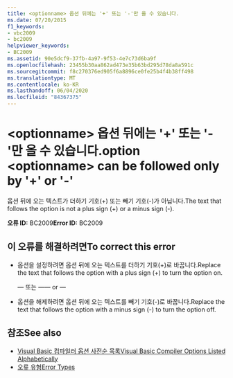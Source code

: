 ```yaml
---
title: <optionname> 옵션 뒤에는 '+' 또는 '-'만 올 수 있습니다.
ms.date: 07/20/2015
f1_keywords:
- vbc2009
- bc2009
helpviewer_keywords:
- BC2009
ms.assetid: 90e5dcf9-37fb-4a97-9f53-4e7c73d6ba9f
ms.openlocfilehash: 23455b30aa862ad473e35b63bd295d78da8a591c
ms.sourcegitcommit: f8c270376ed905f6a8896ce0fe25b4f4b38ff498
ms.translationtype: MT
ms.contentlocale: ko-KR
ms.lasthandoff: 06/04/2020
ms.locfileid: "84367375"
---
```

# <a name="option-optionname-can-be-followed-only-by--or--"></a><span data-ttu-id="3b75c-102">\<optionname> 옵션 뒤에는 '+' 또는 '-'만 올 수 있습니다.</span><span class="sxs-lookup"><span data-stu-id="3b75c-102">option \<optionname> can be followed only by '+' or '-'</span></span>
<span data-ttu-id="3b75c-103">옵션 뒤에 오는 텍스트가 더하기 기호(+) 또는 빼기 기호(-)가 아닙니다.</span><span class="sxs-lookup"><span data-stu-id="3b75c-103">The text that follows the option is not a plus sign (+) or a minus sign (-).</span></span>  
  
 <span data-ttu-id="3b75c-104">**오류 ID:** BC2009</span><span class="sxs-lookup"><span data-stu-id="3b75c-104">**Error ID:** BC2009</span></span>  
  
## <a name="to-correct-this-error"></a><span data-ttu-id="3b75c-105">이 오류를 해결하려면</span><span class="sxs-lookup"><span data-stu-id="3b75c-105">To correct this error</span></span>  
  
- <span data-ttu-id="3b75c-106">옵션을 설정하려면 옵션 뒤에 오는 텍스트를 더하기 기호(+)로 바꿉니다.</span><span class="sxs-lookup"><span data-stu-id="3b75c-106">Replace the text that follows the option with a plus sign (+) to turn the option on.</span></span>  
  
     <span data-ttu-id="3b75c-107">— 또는 —</span><span class="sxs-lookup"><span data-stu-id="3b75c-107">— or —</span></span>  
  
- <span data-ttu-id="3b75c-108">옵션을 해제하려면 옵션 뒤에 오는 텍스트를 빼기 기호(-)로 바꿉니다.</span><span class="sxs-lookup"><span data-stu-id="3b75c-108">Replace the text that follows the option with a minus sign (-) to turn the option off.</span></span>  
  
## <a name="see-also"></a><span data-ttu-id="3b75c-109">참조</span><span class="sxs-lookup"><span data-stu-id="3b75c-109">See also</span></span>

- [<span data-ttu-id="3b75c-110">Visual Basic 컴파일러 옵션 사전순 목록</span><span class="sxs-lookup"><span data-stu-id="3b75c-110">Visual Basic Compiler Options Listed Alphabetically</span></span>](../reference/command-line-compiler/compiler-options-listed-alphabetically.md)
- [<span data-ttu-id="3b75c-111">오류 유형</span><span class="sxs-lookup"><span data-stu-id="3b75c-111">Error Types</span></span>](../programming-guide/language-features/error-types.md)
